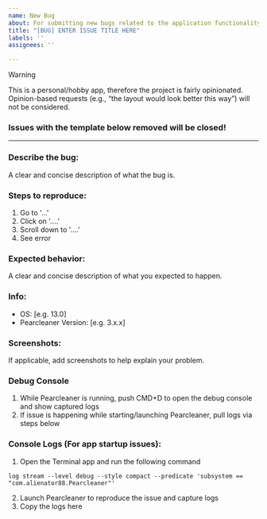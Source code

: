 ```yaml
---
name: New Bug
about: For submitting new bugs related to the application functionality (No opinionated requests please).
title: "[BUG] ENTER ISSUE TITLE HERE"
labels: ''
assignees: ''

---
```

> [!WARNING]
> This is a personal/hobby app, therefore the project is fairly opinionated.  
> Opinion-based requests (e.g., “the layout would look better this way”) will not be considered.
> ### Issues with the template below removed will be closed!
> ---

### Describe the bug:
A clear and concise description of what the bug is.


### Steps to reproduce:
1. Go to '...'
2. Click on '....'
3. Scroll down to '....'
4. See error
   

### Expected behavior:
A clear and concise description of what you expected to happen.


### Info:
 - OS: [e.g. 13.0]
 - Pearcleaner Version: [e.g. 3.x.x]


### Screenshots:
If applicable, add screenshots to help explain your problem.

### Debug Console
1. While Pearcleaner is running, push CMD+D to open the debug console and show captured logs
2. If issue is happening while starting/launching Pearcleaner, pull logs via steps below

### Console Logs (For app startup issues):
 1. Open the Terminal app and run the following command
```
log stream --level debug --style compact --predicate 'subsystem == "com.alienator88.Pearcleaner"'
```
 2. Launch Pearcleaner to reproduce the issue and capture logs
 3. Copy the logs here
